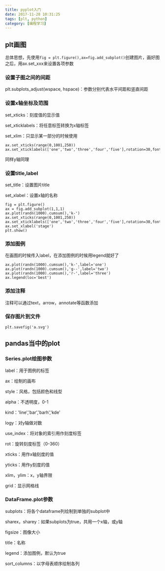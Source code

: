 ```yaml
---
title: pyplot入门
date: 2017-11-28 10:31:25
tags: [plt, python]
category: [编程学习]
---
```


## plt画图

总体思想，先使用`fig = plt.figure(),ax=fig.add_subplot()`创建图片，画好图之后，用ax.set_xxx来设置各项参数

### 设置子图之间的间距

plt.subplots_adjust(wspace, hspace)：参数分别代表水平间距和竖直间距
### 设置x轴坐标及范围

set_xticks：刻度值的显示值

set_xticklabels：将任意标签转换为x轴标签

set_xlim：只显示某一部分的时候使用

```
ax.set_xticks(range(0,1001,250))
ax.set_xticklabels(['one','two','three','four','five'],rotation=30,fontsize='small')
```

同样y轴同理

### 设置title,label

set_title：设置图片title

set_xlabel：设置x轴的名称

```
fig = plt.figure()
ax = fig.add_subplot(1,1,1)
ax.plot(randn(1000).cumsum(),'k-')
ax.set_xticks(range(0,1001,250))
ax.set_xticklabels(['one','two','three','four','five'],rotation=30,fontsize='small')
ax.set_xlabel('stage')
plt.show()
```

### 添加图例

在画图的时候传入label，在添加图例的时候用legend就好了

```
ax.plot(randn(1000).cumsum(),'k-',label='one')
ax.plot(randn(1000).cumsum(),'g--',label='two')
ax.plot(randn(1000).cumsum(),'r-',label='three')
ax.legend(loc='best')
```

### 添加注释

注释可以通过text，arrow，annotate等函数添加

### 保存图片到文件

`plt.savefig('a.svg')`

## pandas当中的plot

### Series.plot绘图参数

label：用于图例的标签

ax：绘制的画布

style：风格，包括颜色和线型

alpha：不透明度，0-1

kind：'line','bar','barh','kde'

logy：对y轴做对数

use_index：将对象的索引用作刻度标签

rot：旋转刻度标签（0-360）

xticks：用作x轴刻度的值

yticks：用作y刻度的值

xlim，ylim：x，y轴界限

grid：显示网格线

### DataFrame.plot参数

subplots：将各个dataframe列绘制到单独的subplot中

sharex，sharey：如果subplots为true，共用一个x轴，或y轴

figsize：图像大小

title：名称

legend：添加图例，默认为true

sort_columns：以字母表顺序绘制各列



























